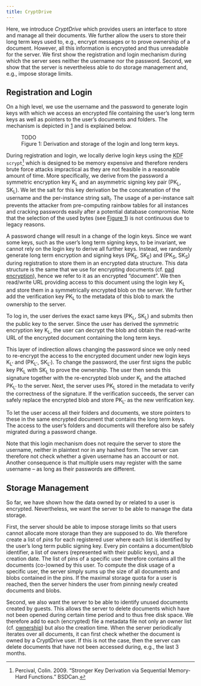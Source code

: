 ```yaml
---
title: CryptDrive
---
```


Here, we introduce *CryptDrive* which provides users an interface to store and
manage all their documents. We further allow the users to store their
long term keys used to, e.g., encrypt messages or to prove ownership of a
document.
However, all this information is encrypted and thus unreadable for the server.
We first show the registration and login mechanism during which the server sees
neither the username nor the password.
Second, we show that the server is nevertheless able to do storage management
and, e.g., impose storage limits.

## Registration and Login

On a high level, we use the username and the password to generate login
keys with which we access an encrypted file containing the user’s long
term keys as well as pointers to the user’s documents and folders. The
mechanism is depicted in
<a href="#fig:login_mechanism" data-reference-type="ref"
data-reference="fig:login_mechanism">1</a> and is explained below.

<figure id="fig:login_mechanism">
TODO

<figcaption>Figure 1: Derivation and storage of the login and long term
keys.</figcaption>
</figure>

During registration and login, we locally derive login keys using the <abbr
title="Key Derivation Function">KDF</abbr> `scrypt`[^Percival09] which is
designed to be memory expensive and therefore renders brute force attacks
impractical as they are not feasible in a reasonable amount of time.
More specifically, we derive from the password a symmetric encryption key
K<sub>L</sub> and an asymmetric signing key pair (PK<sub>L</sub>,
SK<sub>L</sub>). We let the salt for this key derivation be the concatenation of
the username and the per-instance string salt<sub>I</sub>.
The usage of a per-instance salt prevents the attacker from pre-computing
rainbow tables for all instances and cracking passwords easily after a potential
database compromise.
Note that the selection of the used bytes (see <a href="#fig:login_mechanism"
data-reference-type="ref" data-reference="fig:login_mechanism">Figure 1</a>) is
not continuous due to legacy reasons.


A password change will result in a change of the login keys.
Since we want some keys, such as the user’s long term signing keys, to be
invariant, we cannot rely on the login key to derive all further keys.
Instead, we randomly generate long term encryption and signing keys
(PK<sub>E</sub>, SK<sub>E</sub>) and (PK<sub>S</sub>, SK<sub>S</sub>) during
registration to store them in an encrypted data structure. This data structure
is the same
that we use for encrypting documents (cf.
[pad encryption](../document/)), hence we
refer to it as an encrypted “document”. We then read/write URL providing
access to this document using the login key K<sub>L</sub> and store
them in a symmetrically encrypted blob on the server. We further add the
verification key PK<sub>L</sub> to the metadata of this blob to mark the
ownership to the server.

To log in, the user derives the exact same keys (PK<sub>L</sub>, SK<sub>L</sub>)
and submits then the public key to the server.
Since the user has derived the symmetric encryption key K<sub>L</sub>, the user
can decrypt the blob and obtain the read-write URL of the encrypted document
containing the long term keys.

This layer of indirection allows changing the password since we only need to
re-encrypt the access to the encrypted document under new login keys
K<sub>L'</sub> and (PK<sub>L'</sub>, SK<sub>L'</sub>).
To change the password, the user first signs the public key PK<sub>L</sub> with
SK<sub>L</sub> to prove the ownership.
The user then sends this signature together with the re-encrypted blob under
K<sub>L</sub> and the attached PK<sub>L'</sub> to the server.
Next, the server uses PK<sub>L</sub> stored in the metadata to verify the
correctness of the signature. If the verification succeeds,
the server can safely replace the encrypted blob and store PK<sub>L'</sub> as
the new verification key.

To let the user access all their folders and documents, we store
pointers to these in the same encrypted document that contains the long
term keys. The access to the user’s folders and documents will therefore
also be safely migrated during a password change.

Note that this login mechanism does not require the server to store the
username, neither in plaintext nor in any hashed form. The server can
therefore not check whether a given username has an account or not.
Another consequence is that multiple users may register with the same
username – as long as their passwords are different.

## Storage Management

So far, we have shown how the data owned by or related to a user is
encrypted. Nevertheless, we want the server to be able to manage the
data storage.

First, the server should be able to impose storage limits so that users
cannot allocate more storage than they are supposed to do. We therefore
create a list of *pins* for each registered user where each list is
identified by the user’s long term public signing key. Every pin
contains a document/blob identifier, a list of owners (represented with
their public keys), and a creation date. The list of pins of a specific
user therefore contains all the documents (co-)owned by this user. To
compute the disk usage of a specific user, the server simply sums up the
size of all documents and blobs contained in the pins. If the maximal
storage quota for a user is reached, then the server hinders the user
from pinning newly created documents and blobs.

Second, we also want the server to be able to identify unused documents
created by guests. This allows the server to delete documents which have
not been opened during certain time period and to thus free disk space.
We therefore add to each (encrypted) file a metadata file not only an
owner list (cf. [ownership](../document/)) but also the
creation time. When the server periodically iterates over all documents,
it can first check whether the document is owned by a CryptDrive user.
If this is not the case, then the server can delete documents that have
not been accessed during, e.g., the last 3 months.

[^Percival09]: Percival, Colin. 2009. “Stronger Key Derivation via Sequential
Memory-Hard Functions.” BSDCan.

